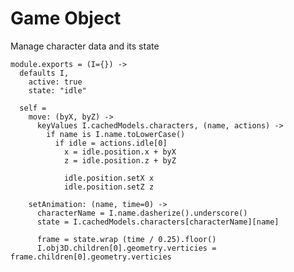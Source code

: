 Game Object
===========

Manage character data and its state

    module.exports = (I={}) ->
      defaults I,
        active: true
        state: "idle"

      self =
        move: (byX, byZ) ->
          keyValues I.cachedModels.characters, (name, actions) ->
            if name is I.name.toLowerCase()
              if idle = actions.idle[0] 
                x = idle.position.x + byX
                z = idle.position.z + byZ

                idle.position.setX x
                idle.position.setZ z
        
        setAnimation: (name, time=0) ->
          characterName = I.name.dasherize().underscore()
          state = I.cachedModels.characters[characterName][name]
          
          frame = state.wrap (time / 0.25).floor()
          I.obj3D.children[0].geometry.verticies = frame.children[0].geometry.verticies
          